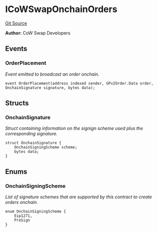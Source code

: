 # ICoWSwapOnchainOrders
[Git Source](https://github.com/FloorDAO/floor-v2/blob/445b96358cc205e432e359914c1681c0f44048b0/src/interfaces/cowswap/CoWSwapOnchainOrders.sol)

**Author:**
CoW Swap Developers


## Events
### OrderPlacement
*Event emitted to broadcast an order onchain.*


```solidity
event OrderPlacement(address indexed sender, GPv2Order.Data order, OnchainSignature signature, bytes data);
```

## Structs
### OnchainSignature
*Struct containing information on the signign scheme used plus the corresponding signature.*


```solidity
struct OnchainSignature {
    OnchainSigningScheme scheme;
    bytes data;
}
```

## Enums
### OnchainSigningScheme
*List of signature schemes that are supported by this contract to create orders onchain.*


```solidity
enum OnchainSigningScheme {
    Eip1271,
    PreSign
}
```

